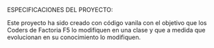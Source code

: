 

ESPECIFICACIONES DEL PROYECTO:

Este proyecto ha sido creado con código vanila con el objetivo que los Coders de Factoria F5 lo modifiquen en una clase y que a medida que evolucionan en su conocimiento lo modifiquen. 